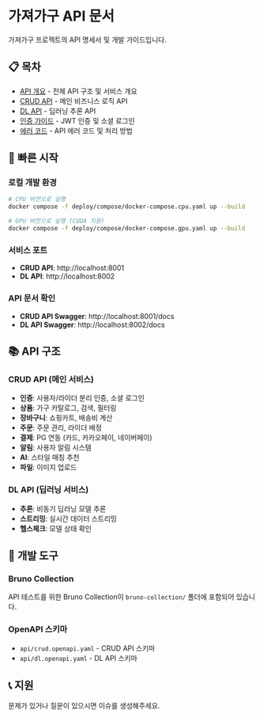 # 가져가구 API 문서

가져가구 프로젝트의 API 명세서 및 개발 가이드입니다.

## 📋 목차

- [API 개요](./api-overview.md) - 전체 API 구조 및 서비스 개요
- [CRUD API](./crud-api.md) - 메인 비즈니스 로직 API
- [DL API](./dl-api.md) - 딥러닝 추론 API
- [인증 가이드](./authentication.md) - JWT 인증 및 소셜 로그인
- [에러 코드](./error-codes.md) - API 에러 코드 및 처리 방법

## 🚀 빠른 시작

### 로컬 개발 환경

```bash
# CPU 버전으로 실행
docker compose -f deploy/compose/docker-compose.cpu.yaml up --build

# GPU 버전으로 실행 (CUDA 지원)
docker compose -f deploy/compose/docker-compose.gpu.yaml up --build
```

### 서비스 포트

- **CRUD API**: http://localhost:8001
- **DL API**: http://localhost:8002

### API 문서 확인

- **CRUD API Swagger**: http://localhost:8001/docs
- **DL API Swagger**: http://localhost:8002/docs

## 📚 API 구조

### CRUD API (메인 서비스)
- **인증**: 사용자/라이더 분리 인증, 소셜 로그인
- **상품**: 가구 카탈로그, 검색, 필터링
- **장바구니**: 쇼핑카트, 배송비 계산
- **주문**: 주문 관리, 라이더 배정
- **결제**: PG 연동 (카드, 카카오페이, 네이버페이)
- **알림**: 사용자 알림 시스템
- **AI**: 스타일 매칭 추천
- **파일**: 이미지 업로드

### DL API (딥러닝 서비스)
- **추론**: 비동기 딥러닝 모델 추론
- **스트리밍**: 실시간 데이터 스트리밍
- **헬스체크**: 모델 상태 확인

## 🔧 개발 도구

### Bruno Collection
API 테스트를 위한 Bruno Collection이 `bruno-collection/` 폴더에 포함되어 있습니다.

### OpenAPI 스키마
- `api/crud.openapi.yaml` - CRUD API 스키마
- `api/dl.openapi.yaml` - DL API 스키마

## 📞 지원

문제가 있거나 질문이 있으시면 이슈를 생성해주세요.

